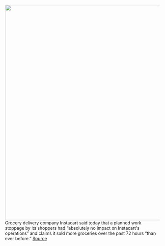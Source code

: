 <img src='https://cdn.vox-cdn.com/thumbor/5jDZQiPPecRdM2u8jY4bWALRpxU=/0x0:4723x3336/1200x800/filters:focal(1985x1291:2739x2045)/cdn.vox-cdn.com/uploads/chorus_image/image/66577570/1207535082.jpg.0.jpg' width='700px' /><br/>
Grocery delivery company Instacart said today that a planned work stoppage by its shoppers had “absolutely no impact on Instacart's operations” and claims it sold more groceries over the past 72 hours “than ever before.”
<a href='https://www.theverge.com/2020/3/30/21200348/instacart-strike-coronavirus-no-impact'> Source <a/>